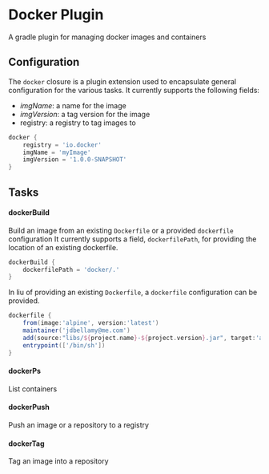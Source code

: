Docker Plugin
=============

A gradle plugin for managing docker images and containers

## Configuration

The `docker` closure is a plugin extension used to encapsulate general configuration for the various tasks.
It currently supports the following fields:
- _imgName_: a name for the image
- _imgVersion_: a tag version for the image
- registry: a registry to tag images to

```groovy
docker {
    registry = 'io.docker'
    imgName = 'myImage'
    imgVersion = '1.0.0-SNAPSHOT'
}
```

## Tasks

#### dockerBuild
Build an image from an existing `Dockerfile` or a provided `dockerfile` configuration
It currently supports a field, `dockerfilePath`, for providing the location of an existing dockerfile.

```groovy
dockerBuild {
    dockerfilePath = 'docker/.'
}
```

In liu of providing an existing `Dockerfile`, a `dockerfile` configuration can be provided.

```groovy
dockerfile {
    from(image:'alpine', version:'latest')
    maintainer('jdbellamy@me.com')
    add(source:"libs/${project.name}-${project.version}.jar", target:'app.jar')
    entrypoint(['/bin/sh'])
}
```

#### dockerPs
List containers

#### dockerPush
Push an image or a repository to a registry

#### dockerTag
Tag an image into a repository
